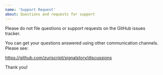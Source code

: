 ```yaml
---
name: 'Support Request'
about: Questions and requests for support
---
```


Please do not file questions or support requests on the GitHub issues tracker.

You can get your questions answered using other communication channels. Please see:

https://github.com/zuriscript/signalstory/discussions

Thank you!
